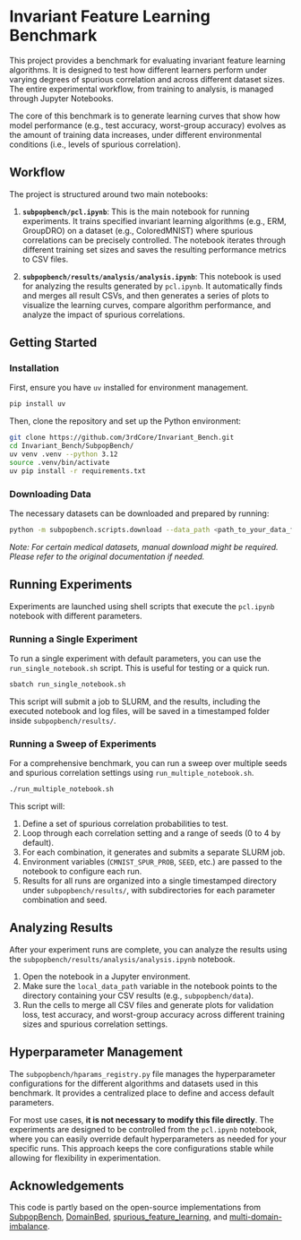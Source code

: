 # Invariant Feature Learning Benchmark

This project provides a benchmark for evaluating invariant feature learning algorithms. It is designed to test how different learners perform under varying degrees of spurious correlation and across different dataset sizes. The entire experimental workflow, from training to analysis, is managed through Jupyter Notebooks.

The core of this benchmark is to generate learning curves that show how model performance (e.g., test accuracy, worst-group accuracy) evolves as the amount of training data increases, under different environmental conditions (i.e., levels of spurious correlation).

## Workflow

The project is structured around two main notebooks:

1.  **`subpopbench/pcl.ipynb`**: This is the main notebook for running experiments. It trains specified invariant learning algorithms (e.g., ERM, GroupDRO) on a dataset (e.g., ColoredMNIST) where spurious correlations can be precisely controlled. The notebook iterates through different training set sizes and saves the resulting performance metrics to CSV files.

2.  **`subpopbench/results/analysis/analysis.ipynb`**: This notebook is used for analyzing the results generated by `pcl.ipynb`. It automatically finds and merges all result CSVs, and then generates a series of plots to visualize the learning curves, compare algorithm performance, and analyze the impact of spurious correlations.

## Getting Started

### Installation

First, ensure you have `uv` installed for environment management.

```bash
pip install uv
```

Then, clone the repository and set up the Python environment:

```bash
git clone https://github.com/3rdCore/Invariant_Bench.git
cd Invariant_Bench/SubpopBench/
uv venv .venv --python 3.12
source .venv/bin/activate 
uv pip install -r requirements.txt
```

### Downloading Data

The necessary datasets can be downloaded and prepared by running:

```bash
python -m subpopbench.scripts.download --data_path <path_to_your_data_folder> --download
```
*Note: For certain medical datasets, manual download might be required. Please refer to the original documentation if needed.*

## Running Experiments

Experiments are launched using shell scripts that execute the `pcl.ipynb` notebook with different parameters.

### Running a Single Experiment

To run a single experiment with default parameters, you can use the `run_single_notebook.sh` script. This is useful for testing or a quick run.

```bash
sbatch run_single_notebook.sh
```

This script will submit a job to SLURM, and the results, including the executed notebook and log files, will be saved in a timestamped folder inside `subpopbench/results/`.

### Running a Sweep of Experiments

For a comprehensive benchmark, you can run a sweep over multiple seeds and spurious correlation settings using `run_multiple_notebook.sh`.

```bash
./run_multiple_notebook.sh
```

This script will:
1.  Define a set of spurious correlation probabilities to test.
2.  Loop through each correlation setting and a range of seeds (0 to 4 by default).
3.  For each combination, it generates and submits a separate SLURM job.
4.  Environment variables (`CMNIST_SPUR_PROB`, `SEED`, etc.) are passed to the notebook to configure each run.
5.  Results for all runs are organized into a single timestamped directory under `subpopbench/results/`, with subdirectories for each parameter combination and seed.

## Analyzing Results

After your experiment runs are complete, you can analyze the results using the `subpopbench/results/analysis/analysis.ipynb` notebook. 

1.  Open the notebook in a Jupyter environment.
2.  Make sure the `local_data_path` variable in the notebook points to the directory containing your CSV results (e.g., `subpopbench/data`).
3.  Run the cells to merge all CSV files and generate plots for validation loss, test accuracy, and worst-group accuracy across different training sizes and spurious correlation settings.

## Hyperparameter Management

The `subpopbench/hparams_registry.py` file manages the hyperparameter configurations for the different algorithms and datasets used in this benchmark. It provides a centralized place to define and access default parameters.

For most use cases, **it is not necessary to modify this file directly**. The experiments are designed to be controlled from the `pcl.ipynb` notebook, where you can easily override default hyperparameters as needed for your specific runs. This approach keeps the core configurations stable while allowing for flexibility in experimentation.

## Acknowledgements
This code is partly based on the open-source implementations from [SubpopBench](https://github.com/YyzHarry/SubpopBench), [DomainBed](https://github.com/facebookresearch/DomainBed), [spurious_feature_learning](https://github.com/izmailovpavel/spurious_feature_learning), and [multi-domain-imbalance](https://github.com/YyzHarry/multi-domain-imbalance).

